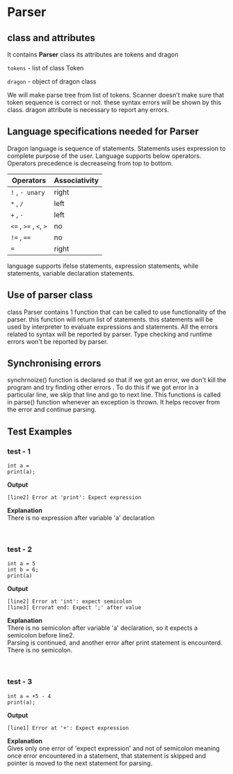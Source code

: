 # **Parser**
## **class and attributes** 

It contains **Parser** class its attributes are tokens and dragon

`tokens` - list of class Token 

`dragon` - object of dragon class

We will make parse tree from list of tokens. Scanner doesn't make sure that token sequence is correct or not. these syntax errors will be shown by this class. dragon attribute is necessary to report any errors.

## **Language specifications needed for Parser**

Dragon language is sequence of statements. Statements uses expression to complete purpose of the user. Language supports below operators. Operators precedence is decreaseing from top to bottom.

| Operators | Associativity |
| --- | --- |
| `!` , `- unary` | right |
| `*` , `/` | left |
| `+` , `-` | left |
| `<=` , `>=` , `<`, `>`  | no |
| `!=` , `==` | no |
| `=` | right |

language supports ifelse statements, expression statements, while statements, variable declaration statements.

## **Use of parser class**

class Parser contains 1 function that can be called to use functionality of the parser. this function will return list of statements. this statements will be used by interpreter to evaluate expressions and statements. All the errors related to syntax will be reported by parser. Type checking and runtime errors won't be reported by parser.


## **Synchronising errors**
synchrnoize() function is declared so that if we got an error, we don't kill the program and try finding other errors . 
To do this if we got error in a particular line, we skip that line and go to next line. 
This functions is called in parse() function whenever an exception is thrown. It helps recover from the error and continue parsing. 

## Test Examples
### test - 1 
```
int a = 
print(a);
```
**Output** 
```
[line2] Error at 'print': Expect expression
```
**Explanation** <br>
There is no expression after variable 'a' declaration 

<br>

### test - 2 
```
int a = 5
int b = 6;
print(a) 
```
**Output**
```
[line2] Error at 'int': expect semicolon
[line3] Errorat end: Expect ';' after value
```

**Explanation** <br>
There is no semicolon after variable 'a' declaration, so it expects a semicolon before line2. <br>
Parsing is continued, and another error after print statement is encounterd. There is no semicolon. 

<br>

### test - 3
```
int a = +5 - 4
print(a);
```
**Output**
```
[line1] Error at '+': Expect expression
```

**Explanation** <br>
Gives only one error of 'expect expression' and not of semicolon meaning once error encountered in a statement, that statement is skipped and pointer is moved to the next statement for parsing. 
